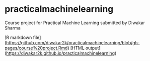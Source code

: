 # practicalmachinelearning
Course project for Practical Machine Learning submitted by Diwakar Sharma

[R markdown file] (https://github.com/diwakar2k/practicalmachinelearning/blob/gh-pages/course%20project.Rmd)
[HTML output] (https://diwakar2k.github.io/practicalmachinelearning)
